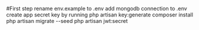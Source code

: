#First step 
 rename env.example to .env
 add mongodb connection to .env
 create app secret key by running php artisan key:generate
 composer install
 php artisan migrate --seed
 php artisan jwt:secret
   